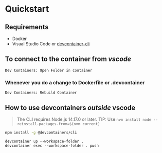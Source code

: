 # Quickstart 

## Requirements 

* Docker
* Visual Studio Code or [devcontainer-cli](https://github.com/devcontainers/cli)

## To connect to the container from *vscode* 

```
Dev Containers: Open Folder in Container
```

### Whenever you do a change to Dockerfile or .devcontainer 

```vscode
Dev Containers: Rebuild Container
```

## How to use devcontainers *outside* vscode 

> The CLI requires Node.js 14.17.0 or later. 
> TIP: Use `nvm install node --reinstall-packages-from=$(nvm current)`

```sh
npm install -g @devcontainers/cli
```

```
devcontainer up --workspace-folder .
devcontainer exec --workspace-folder . pwsh
```
